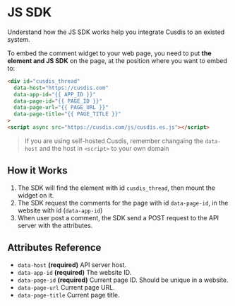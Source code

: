 # JS SDK

Understand how the JS SDK works help you integrate Cusdis to an existed system. 

To embed the comment widget to your web page, you need to put **the element and JS SDK** on the page, at the position where you want to embed to:

```html
<div id="cusdis_thread"
  data-host="https://cusdis.com"
  data-app-id="{{ APP_ID }}"
  data-page-id="{{ PAGE_ID }}"
  data-page-url="{{ PAGE_URL }}"
  data-page-title="{{ PAGE_TITLE }}"
>
<script async src="https://cusdis.com/js/cusdis.es.js"></script>
```

> If you are using self-hosted Cusdis, remember changaing the `data-host` and the host in `<script>` to your own domain

## How it Works

1. The SDK will find the element with id `cusdis_thread`, then mount the widget on it.
2. The SDK request the comments for the page with id `data-page-id`, in the website with id (`data-app-id`)
3. When user post a comment, the SDK send a POST request to the API server with the attributes.

## Attributes Reference

- `data-host` **(required)** API server host.
- `data-app-id` **(required)** The website ID.
- `data-page-id` **(required)** Current page ID. Should be unique in a website. 
- `data-page-url` Current page URL.
- `data-page-title` Current page title.